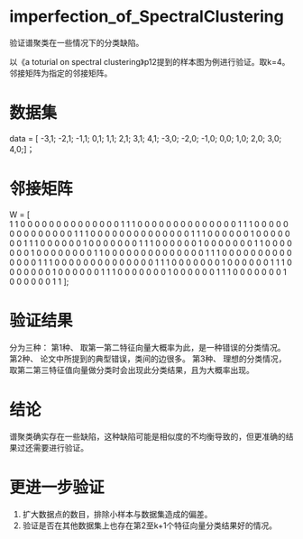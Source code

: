 # imperfection_of_SpectralClustering
验证谱聚类在一些情况下的分类缺陷。

以《a toturial on spectral clustering》p12提到的样本图为例进行验证。取k=4。邻接矩阵为指定的邻接矩阵。

# 数据集
data = [
    -3,1;
    -2,1;
    -1,1;
    0,1;
    1,1;
    2,1;
    3,1;
    4,1;
    -3,0;
    -2,0;
    -1,0;
    0,0;
    1,0;
    2,0;
    3,0;
    4,0;]；   
# 邻接矩阵
W = [     
     1     1     0     0     0     0     0     0     0     0     0     0     0     0     0     0
     1     1     1     0     0     0     0     0     0     0     0     0     0     0     0     0
     0     1     1     1     0     0     0     0     0     0     0     0     0     0     0     0
     0     0     1     1     1     0     0     0     0     0     0     0     0     0     0     0
     0     0     0     1     1     1     0     0     0     0     0     0     1     0     0     0
     0     0     0     0     1     1     1     0     0     0     0     0     0     1     0     0
     0     0     0     0     0     1     1     1     0     0     0     0     0     0     1     0
     0     0     0     0     0     0     1     1     0     0     0     0     0     0     0     1
     0     0     0     0     0     0     0     0     1     1     0     0     0     0     0     0
     0     0     0     0     0     0     0     0     1     1     1     0     0     0     0     0
     0     0     0     0     0     0     0     0     0     1     1     1     0     0     0     0
     0     0     0     0     0     0     0     0     0     0     1     1     1     0     0     0
     0     0     0     0     1     0     0     0     0     0     0     1     1     1     0     0
     0     0     0     0     0     1     0     0     0     0     0     0     1     1     1     0
     0     0     0     0     0     0     1     0     0     0     0     0     0     1     1     1
     0     0     0     0     0     0     0     1     0     0     0     0     0     0     1     1
    ];
# 验证结果
分为三种：
第1种、 取第一第二特征向量大概率为此，是一种错误的分类情况。
第2种、 论文中所提到的典型错误，类间的边很多。
第3种、 理想的分类情况，取第二第三特征值向量做分类时会出现此分类结果，且为大概率出现。
# 结论
谱聚类确实存在一些缺陷，这种缺陷可能是相似度的不均衡导致的，但更准确的结果过还需要进行验证。
# 更进一步验证
1. 扩大数据点的数目，排除小样本与数据集造成的偏差。
2. 验证是否在其他数据集上也存在第2至k+1个特征向量分类结果好的情况。
